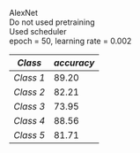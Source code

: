 AlexNet  
Do not used pretraining  
Used scheduler    
epoch = 50, learning rate = 0.002    
  
   
|*Class*|*accuracy*|
|------|---|
|*Class 1*|89.20|
|*Class 2*|82.21|
|*Class 3*|73.95|
|*Class 4*|88.56|
|*Class 5*|81.71|
